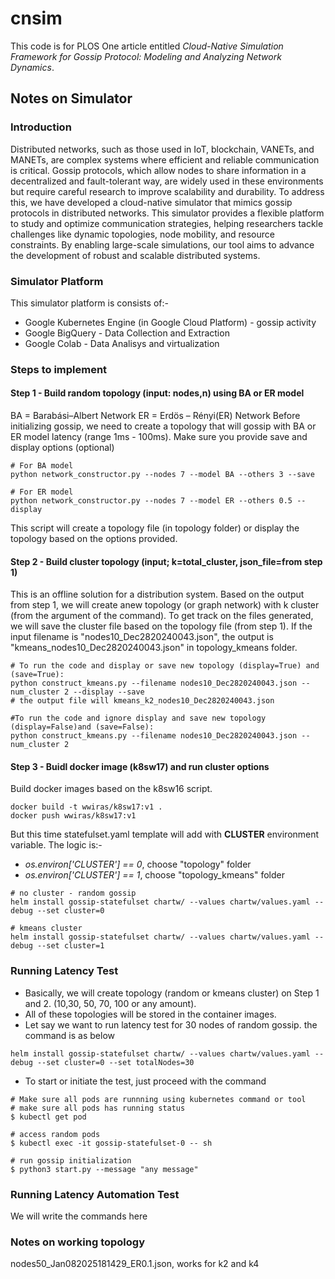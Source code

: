 # cnsim
This code is for PLOS One article entitled *Cloud-Native Simulation Framework for Gossip Protocol: Modeling
and Analyzing Network Dynamics*.

## Notes on Simulator

### Introduction
Distributed networks, such as those used in IoT, blockchain, VANETs, and MANETs, are complex systems where 
efficient and reliable communication is critical. Gossip protocols, which allow nodes to share information 
in a decentralized and fault-tolerant way, are widely used in these environments but require careful research 
to improve scalability and durability. To address this, we have developed a cloud-native simulator that mimics 
gossip protocols in distributed networks. This simulator provides a flexible platform to study and optimize 
communication strategies, helping researchers tackle challenges like dynamic topologies, node mobility, 
and resource constraints. By enabling large-scale simulations, our tool aims to advance the development 
of robust and scalable distributed systems.

### Simulator Platform 
This simulator platform is consists of:-
- Google Kubernetes Engine (in Google Cloud Platform) - gossip activity
- Google BigQuery - Data Collection and Extraction
- Google Colab - Data Analisys and virtualization 

### Steps to implement

#### Step 1 - Build random topology (input: nodes,n) using BA or ER model
BA = Barabási–Albert Network
ER = Erdös – Rényi(ER) Network
Before initializing gossip, we need to create a topology that will
gossip with BA or ER model latency (range 1ms - 100ms). Make sure
you provide save and display options (optional)

```shell
# For BA model
python network_constructor.py --nodes 7 --model BA --others 3 --save 
```

```shell
# For ER model
python network_constructor.py --nodes 7 --model ER --others 0.5 --display
```

This script will create a topology file (in topology folder) or 
display the topology based on the options provided.


#### Step 2 - Build cluster topology (input; k=total_cluster, json_file=from step 1)
This is an offline solution for a distribution system. Based on the output from step 1, we will create
anew topology (or graph network) with k cluster (from the argument of the command). To get track
on the files generated, we will save the cluster file based on the topology file (from step 1).
If the input filename is "nodes10_Dec2820240043.json", the output is "kmeans_nodes10_Dec2820240043.json"
in topology_kmeans folder.

```shell
# To run the code and display or save new topology (display=True) and (save=True):
python construct_kmeans.py --filename nodes10_Dec2820240043.json --num_cluster 2 --display --save
# the output file will kmeans_k2_nodes10_Dec2820240043.json
    
#To run the code and ignore display and save new topology (display=False)and (save=False):
python construct_kmeans.py --filename nodes10_Dec2820240043.json --num_cluster 2
```

#### Step 3 - Buidl docker image (k8sw17) and run cluster options

Build docker images based on the k8sw16 script. 
```
docker build -t wwiras/k8sw17:v1 .
docker push wwiras/k8sw17:v1
```

But this time statefulset.yaml template will add with **CLUSTER** environment variable. The logic is:-
- *os.environ['CLUSTER'] == 0*, choose "topology" folder
- *os.environ['CLUSTER'] == 1*, choose "topology_kmeans" folder
```
# no cluster - random gossip
helm install gossip-statefulset chartw/ --values chartw/values.yaml --debug --set cluster=0
```
```
# kmeans cluster
helm install gossip-statefulset chartw/ --values chartw/values.yaml --debug --set cluster=1
```

### Running Latency Test

- Basically, we will create topology (random or kmeans cluster) on Step 1 and 2. (10,30, 50, 70, 100 or any amount).
- All of these topologies will be stored in the container images.
- Let say we want to run latency test for 30 nodes of random gossip. the command is as below 
```shell
helm install gossip-statefulset chartw/ --values chartw/values.yaml --debug --set cluster=0 --set totalNodes=30
```
- To start or initiate the test, just proceed with the command
```shell
# Make sure all pods are runnning using kubernetes command or tool
# make sure all pods has running status
$ kubectl get pod

# access random pods
$ kubectl exec -it gossip-statefulset-0 -- sh

# run gossip initialization 
$ python3 start.py --message "any message" 
```

### Running Latency Automation Test
We will write the commands here

### Notes on working topology
nodes50_Jan082025181429_ER0.1.json, works for k2 and k4